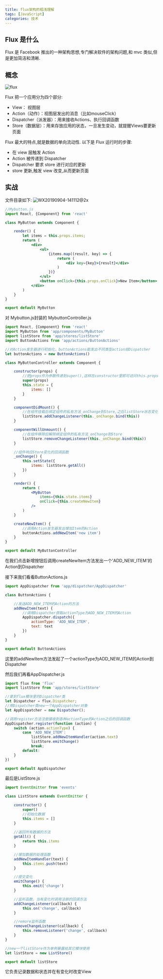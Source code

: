 ```yaml
---
title: flux架构的粗浅理解
tags: [JavaScript]
categories: 技术
---
```


## Flux 是什么
Flux 是 Facebook 推出的一种架构思想,专门解决软件的架构问题,和 mvc 类似,但是更加简洁和清晰.
## 概念
![flux](https://i.loli.net/2019/09/04/nhCSIQaKdi8JblG.png)

Flux 把一个应用分为四个部分:

* View： 视图层
* Action（动作）：视图层发出的消息（比如mouseClick）
* Dispatcher（派发器）：用来接收Actions、执行回调函数
* Store（数据层）：用来存放应用的状态，一旦发生变动，就提醒Views要更新页面

Flux 最大的特点,就是数据的单向流动性.
以下是 Flux 运行时的步骤:

* 在 view 层触发 Action
* Action 被传递到 Dispatcher
* Dispatcher 要求 store 进行对应的更新
* store 更新,触发 view 改变,从而更新页面

## 实战

文件目录如下:
![WX20190904-141112@2x](https://i.loli.net/2019/09/04/FWnPToBe3YqfScs.png)

```jsx
//Mybutton.js
import React, {Component} from 'react'

class MyButton extends Component {

    render() {
        let items = this.props.items;
        return (
            <div>
                <ul>
                    {items.map((result, key) => {
                        return (
                            <div key={key}>{result}</div>
                        )
                    })}
                </ul>
                <button onClick={this.props.onClick}>New Item</button>
            </div>
        )
    }
}

export default MyButton
```
对 Mybutton.js封装的 MybuttonController.js

```jsx
import React, {Component} from 'react'
import MyButton from 'app/components/MyButton'
import listStore from 'app/stores/listStore'
import ButtonActions from 'app/actions/ButtonActions'

//对Action发生器进行初始化，buttonActions能发出不同类型action给Dispatcher
let buttonActions = new ButtonActions()

class MyButtonController extends Component {

    constructor(props) {
        //把props作为参数传递到super(),这样在constructor里即可访问this.props属性
        super(props)
        this.state = {
            items: []
        }
    }

    componentDidMount() {
        //在组件挂载后绑定组件的私有方法_onChange到Store,之后listStore状态变化即可通知组件调用_onChange方法进行改变
        listStore.addChangeListener(this._onChange.bind(this))
    }

    componentWillUnmount() {
        //在组件移除后解除绑定组件的私有方法_onChange到Store
        listStore.removeChangeListener(this._onChange.bind(this))
    }

    //组件响应Store变化的回调函数
    _onChange() {
        this.setState({
            items: listStore.getAll()
        })
    }

    render() {
        return (
            <MyButton
                items={this.state.items}
                onClick={this.createNewItem}
            />
        )
    }

    createNewItem() {
        //调用Action发生器发出增加Item的Action
        buttonActions.addNewItem('new item')
    }
}

export default MyButtonController
```

在我们点击新增按钮后调用createNewItem方法发出一个'ADD_NEW_ITEM'的Action到Dispatcher

接下来我们看看ButtonActions.js

```jsx
import AppDispatcher from 'app/dispatcher/AppDispatcher'

class ButtonActions {

    //发送ADD_NEW_ITEM的Action的方法
    addNewItem(text) {
        //调用Dispatcher获取actionType为ADD_NEW_ITEM的Action
        AppDispatcher.dispatch({
            actionType: 'ADD_NEW_ITEM',
            text: text
        })
    }
}

export default ButtonActions
```

这里的addNewItem方法发起了一个actionType为ADD_NEW_ITEM的Action到Dispatcher

然后我们再看AppDispatcher.js

```jsx
import flux from 'flux'
import listStore from 'app/stores/listStore'

//拿到flux模块里的Dispatcher类
let Dispatcher = flux.Dispatcher;
//用Dispatcher类new一个AppDispatcher对象
let AppDispatcher = new Dispatcher();

//调用register方法注册接收到各种actionType的Action之后的回调函数
AppDispatcher.register(function (action) {
    switch (action.actionType) {
        case 'ADD_NEW_ITEM':
            listStore.addNewItemHandler(action.text)
            listStore.emitChange()
            break;
        default:
    }
})

export default AppDispatcher


```

最后是ListStore.js
```jsx
import EventEmitter from 'events'

class ListStore extends EventEmitter {

    constructor() {
        super()
        //初始化数据
        this.items = []
    }
    
    //返回所有数据的方法
    getAll() {
        return this.items
    }

    //增加数据的处理函数
    addNewItemHandler(text) {
        this.items.push(text)
    }

    //提交变化
    emitChange() {
        this.emit('change')
    }

    //监听函数，当有变化时调用注册的回调方法
    addChangeListener(callback) {
        this.on('change', callback)
    }

    //remore监听函数
    removeChangeListener(callback) {
        this.removeListener('change', callback)
    }
}

//new一个listStore作为单例暴露给其它模块使用
let listStore = new ListStore()

export default listStore
```
它负责记录数据和状态并在有变化时改变View